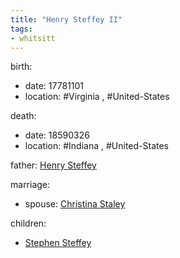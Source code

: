 ```yaml
---
title: "Henry Steffey II"
tags:
- whitsitt
---
```


birth:
  - date: 17781101
  - location: #Virginia , #United-States 

death:
  - date: 18590326
  - location: #Indiana , #United-States 

father: [Henry Steffey](Henry%20Steffey.md)   

marriage:
  - spouse: [Christina Staley](Christina%20Staley.md)   

children:
  - [Stephen Steffey](Stephen%20Steffey.md)